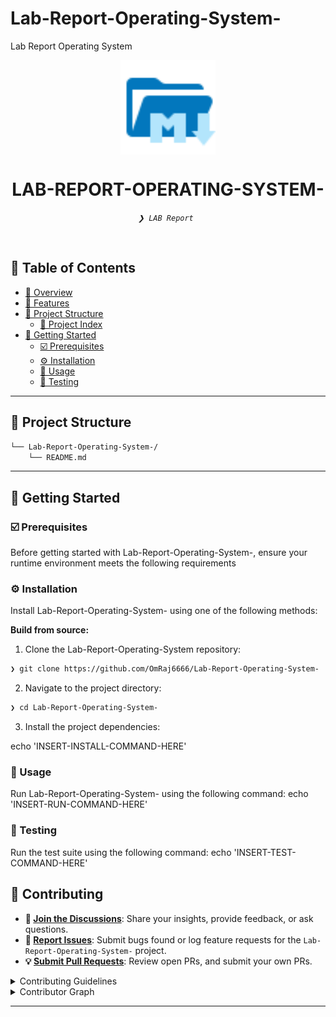 # Lab-Report-Operating-System-
Lab Report Operating System  
<p align="center">
    <img src="https://raw.githubusercontent.com/PKief/vscode-material-icon-theme/ec559a9f6bfd399b82bb44393651661b08aaf7ba/icons/folder-markdown-open.svg" align="center" width="30%">
</p>
<p align="center"><h1 align="center">LAB-REPORT-OPERATING-SYSTEM-</h1></p>
<p align="center">
	<em><code>❯ LAB Report </code></em>
</p>
<p align="center">
	

</p>
<p align="center"><!-- default option, no dependency badges. -->
</p>
<p align="center">
	<!-- default option, no dependency badges. -->
</p>
<br>

## 🔗 Table of Contents

- [📍 Overview](#-overview)
- [👾 Features](#-features)
- [📁 Project Structure](#-project-structure)
  - [📂 Project Index](#-project-index)
- [🚀 Getting Started](#-getting-started)
  - [☑️ Prerequisites](#-prerequisites)
  - [⚙️ Installation](#-installation)
  - [🤖 Usage](#🤖-usage)
  - [🧪 Testing](#🧪-testing)
---


## 📁 Project Structure

```sh
└── Lab-Report-Operating-System-/
    └── README.md
```

---
## 🚀 Getting Started

### ☑️ Prerequisites

Before getting started with Lab-Report-Operating-System-, ensure your runtime environment meets the following requirements


### ⚙️ Installation

Install Lab-Report-Operating-System- using one of the following methods:

**Build from source:**

1. Clone the Lab-Report-Operating-System repository:
```sh
❯ git clone https://github.com/OmRaj6666/Lab-Report-Operating-System-
```

2. Navigate to the project directory:
```sh
❯ cd Lab-Report-Operating-System-
```

3. Install the project dependencies:

echo 'INSERT-INSTALL-COMMAND-HERE'



### 🤖 Usage
Run Lab-Report-Operating-System- using the following command:
echo 'INSERT-RUN-COMMAND-HERE'

### 🧪 Testing
Run the test suite using the following command:
echo 'INSERT-TEST-COMMAND-HERE'


## 🔰 Contributing

- **💬 [Join the Discussions](https://github.com/OmRaj6666/Lab-Report-Operating-System-/discussions)**: Share your insights, provide feedback, or ask questions.
- **🐛 [Report Issues](https://github.com/OmRaj6666/Lab-Report-Operating-System-/issues)**: Submit bugs found or log feature requests for the `Lab-Report-Operating-System-` project.
- **💡 [Submit Pull Requests](https://github.com/OmRaj6666/Lab-Report-Operating-System-/blob/main/CONTRIBUTING.md)**: Review open PRs, and submit your own PRs.

<details closed>
<summary>Contributing Guidelines</summary>

1. **Fork the Repository**: Start by forking the project repository to your github account.
2. **Clone Locally**: Clone the forked repository to your local machine using a git client.
   ```sh
   git clone https://github.com/OmRaj6666/Lab-Report-Operating-System-
   ```
3. **Create a New Branch**: Always work on a new branch, giving it a descriptive name.
   ```sh
   git checkout -b new-feature-x
   ```
4. **Make Your Changes**: Develop and test your changes locally.
5. **Commit Your Changes**: Commit with a clear message describing your updates.
   ```sh
   git commit -m 'Implemented new feature x.'
   ```
6. **Push to github**: Push the changes to your forked repository.
   ```sh
   git push origin new-feature-x
   ```
7. **Submit a Pull Request**: Create a PR against the original project repository. Clearly describe the changes and their motivations.
8. **Review**: Once your PR is reviewed and approved, it will be merged into the main branch. Congratulations on your contribution!
</details>

<details closed>
<summary>Contributor Graph</summary>
<br>
<p align="left">
   <a href="https://github.com{/OmRaj6666/Lab-Report-Operating-System-/}graphs/contributors">
      <img src="https://contrib.rocks/image?repo=OmRaj6666/Lab-Report-Operating-System-">
   </a>
</p>
</details>

---
